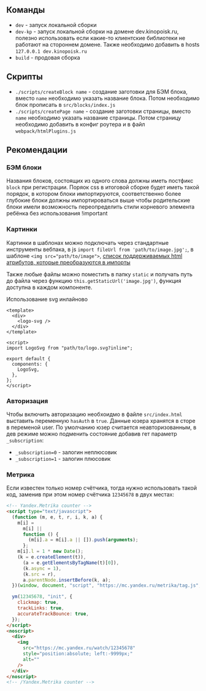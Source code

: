 ## Команды

- `dev` - запуск локальной сборки
- `dev-kp` - запуск локальной сборки на домене dev.kinopoisk.ru, полезно использовать если какие-то клиентские библиотеки не работают на стороннем домене. Также необходимо добавить в hosts `127.0.0.1 dev.kinopoisk.ru`
- `build` - продовая сборка

## Скрипты

- `./scripts/createBlock name` - создание заготовки для БЭМ блока, вместо `name` необходимо указать название блока. Потом необходимо блок прописать в `src/blocks/index.js`
- `./scripts/createPage name` - создание заготовки страницы, вместо `name` необходимо указать название страницы. Потом страницу необходимо добавить в конфиг роутера и в файл `webpack/htmlPlugins.js`

## Рекомендации

### БЭМ блоки

Названия блоков, состоящих из одного слова должны иметь постфикс `block` при регистрации.
Поряок css в итоговой сборке будет иметь такой порядок, в котором блоки импортируются, соответственно более глубокие блоки должны импортироваться выше чтобы родительские блоки имели возможность переопределить стили корневого элемента ребёнка без использования !important

### Картинки

Картинки в шаблонах можно подключать через стандартные инструменты вебпака, в js `import fileUrl from 'path/to/image.jpg';`, в шаблоне `<img src="path/to/image">`, [список поддерживаемых html атрибутов, которые преобразуются в импорты](https://vue-loader.vuejs.org/ru/guide/asset-url.html#обработка-вnоженных-url)

Также любые файлы можно поместить в папку `static` и получать путь до файла через функцию `this.getStaticUrl('image.jpg')`, функция доступна в каждом компоненте.

Использование svg инлайново

```vue
<template>
  <div>
    <logo-svg />
  </div>
</template>

<script>
import LogoSvg from "path/to/logo.svg?inline";

export default {
  components: {
    LogoSvg,
  },
};
</script>
```

### Авторизация

Чтобы включить авторизацию необхоидмо в файле `src/index.html` выставить переменную `hasAuth` в `true`. Данные юзера хранятся в сторе в переменой user. По умолчанию юзер считается неавторизованным, в дев режиме можно подменить состояние добавив гет параметр `_subscription`:

- `_subscription=0` - залогин неплюсовик
- `_subscription=1` - залогин плюсовик

### Метрика

Если известен только номер счётчика, тогда нужно использовать такой код, заменив при этом номер счётчика `12345678` в двух местах:

```html
<!-- Yandex.Metrika counter -->
<script type="text/javascript">
  (function (m, e, t, r, i, k, a) {
    m[i] =
      m[i] ||
      function () {
        (m[i].a = m[i].a || []).push(arguments);
      };
    m[i].l = 1 * new Date();
    (k = e.createElement(t)),
      (a = e.getElementsByTagName(t)[0]),
      (k.async = 1),
      (k.src = r),
      a.parentNode.insertBefore(k, a);
  })(window, document, "script", "https://mc.yandex.ru/metrika/tag.js", "ym");

  ym(12345678, "init", {
    clickmap: true,
    trackLinks: true,
    accurateTrackBounce: true,
  });
</script>
<noscript>
  <div>
    <img
      src="https://mc.yandex.ru/watch/12345678"
      style="position:absolute; left:-9999px;"
      alt=""
    />
  </div>
</noscript>
<!-- /Yandex.Metrika counter -->
```
